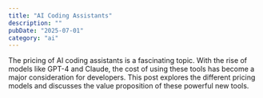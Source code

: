```yaml
---
title: "AI Coding Assistants"
description: ""
pubDate: "2025-07-01"
category: "ai"
---
```


The pricing of AI coding assistants is a fascinating topic. With the rise of models like GPT-4 and Claude, the cost of using these tools has become a major consideration for developers. This post explores the different pricing models and discusses the value proposition of these powerful new tools.
